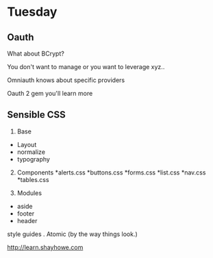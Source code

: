 # Tuesday

## Oauth

What about BCrypt?

You don't want to manage or you want to leverage xyz..

Omniauth knows about specific providers

Oauth 2 gem you'll learn more


## Sensible CSS

1. Base
* Layout
* normalize
* typography

2. Components
*alerts.css
*buttons.css
*forms.css
*list.css
*nav.css
*tables.css

3. Modules
* aside
* footer
* header

style guides . Atomic (by the way things look.)

http://learn.shayhowe.com


